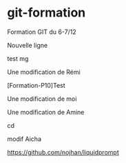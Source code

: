 
# git-formation
Formation GIT du 6-7/12

Nouvelle ligne

test mg

Une modification de Rémi


[Formation-P10]Test


Une modification de moi


Une modification de Amine

cd

modif Aicha



https://github.com/nojhan/liquidprompt


